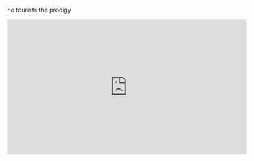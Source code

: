 no tourists
the prodigy

<iframe width="560" height="315" src="https://www.youtube.com/embed/pjMt_PexgEc" frameborder="0" allow="accelerometer; autoplay; clipboard-write; encrypted-media; gyroscope; picture-in-picture" allowfullscreen></iframe>
